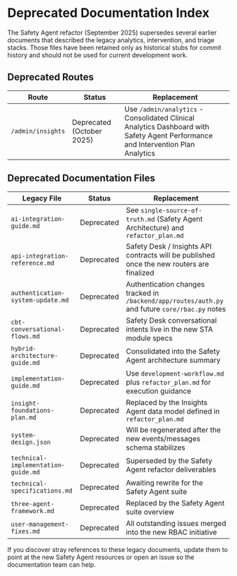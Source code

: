 # Deprecated Documentation Index

The Safety Agent refactor (September 2025) supersedes several earlier documents that described the legacy analytics, intervention, and triage stacks. Those files have been retained only as historical stubs for commit history and should not be used for current development work.

## Deprecated Routes

| Route | Status | Replacement |
|-------|--------|-------------|
| `/admin/insights` | Deprecated (October 2025) | Use `/admin/analytics` - Consolidated Clinical Analytics Dashboard with Safety Agent Performance and Intervention Plan Analytics |

## Deprecated Documentation Files

| Legacy File | Status | Replacement |
|-------------|--------|-------------|
| `ai-integration-guide.md` | Deprecated | See `single-source-of-truth.md` (Safety Agent Architecture) and `refactor_plan.md` |
| `api-integration-reference.md` | Deprecated | Safety Desk / Insights API contracts will be published once the new routers are finalized |
| `authentication-system-update.md` | Deprecated | Authentication changes tracked in `/backend/app/routes/auth.py` and future `core/rbac.py` notes |
| `cbt-conversational-flows.md` | Deprecated | Safety Desk conversational intents live in the new STA module specs |
| `hybrid-architecture-guide.md` | Deprecated | Consolidated into the Safety Agent architecture summary |
| `implementation-guide.md` | Deprecated | Use `development-workflow.md` plus `refactor_plan.md` for execution guidance |
| `insight-foundations-plan.md` | Deprecated | Replaced by the Insights Agent data model defined in `refactor_plan.md` |
| `system-design.json` | Deprecated | Will be regenerated after the new events/messages schema stabilizes |
| `technical-implementation-guide.md` | Deprecated | Superseded by the Safety Agent refactor deliverables |
| `technical-specifications.md` | Deprecated | Awaiting rewrite for the Safety Agent suite |
| `three-agent-framework.md` | Deprecated | Replaced by the Safety Agent suite overview |
| `user-management-fixes.md` | Deprecated | All outstanding issues merged into the new RBAC initiative |

If you discover stray references to these legacy documents, update them to point at the new Safety Agent resources or open an issue so the documentation team can help.
